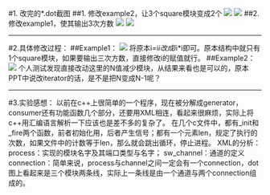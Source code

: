 ﻿#1. 改完的*.dot截图
##1. 修改example2，让3个square模块变成2个
![](http://upload-images.jianshu.io/upload_images/3243156-37b7c894ff5e99c4.png?imageMogr2/auto-orient/strip%7CimageView2/2/w/1240)
![](http://upload-images.jianshu.io/upload_images/3243156-17c111c825089a31.png?imageMogr2/auto-orient/strip%7CimageView2/2/w/1240)
##2.修改example1，使其输出3次方数
![](http://upload-images.jianshu.io/upload_images/3243156-0e64f501f32071c4.png?imageMogr2/auto-orient/strip%7CimageView2/2/w/1240)
![](http://upload-images.jianshu.io/upload_images/3243156-755d37c6b307cee8.png?imageMogr2/auto-orient/strip%7CimageView2/2/w/1240)
***
#2.具体修改过程：
##Example1：
![](http://upload-images.jianshu.io/upload_images/3243156-1d9be29887db5827.png?imageMogr2/auto-orient/strip%7CimageView2/2/w/1240)
将原本i=i*i改成i*i*i即可。原本结构中就只有1个square模块，如果要输出三次方数，直接修改i的赋值就行。
##Example2：
![](http://upload-images.jianshu.io/upload_images/3243156-e840df1c92a1ed84.png?imageMogr2/auto-orient/strip%7CimageView2/2/w/1240)
个人测试发现直接改动这里的N值减少模块，从结果来看也是可以的，原本PPT中说改iterator的话，是不是把N变成N-1呢？
***
#3.实验感想：
以前在c++上很简单的一个程序，现在被分解成generator，consumer还有功能函数几个部分，还要用XML相连，看起来很麻烦，实际上将c++用汇编语言解析一下应该也是差不多的复杂了。
在几个c文件中，都有_init和_fire两个函数，前者初始化用，后者产生信号；都有一个元素len，规定了执行的次数，如果文件中的计数等于len，那么就会跳出循环，停止进程。
XML的分析：
process：实现的模块名字及其端口类型与名字；
sw_channel：通道的定义
connection：简单来说，process与channel之间一定会有一个connection，dot图上看起来是三个模块两条线，实际上一条线是由一个通道与两个connection组成的。